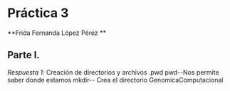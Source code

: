 # Práctica 3 
**Frida Fernanda López Pérez **

## Parte I. 
*Respuesta 1*: Creación de directorios y archivos 
.pwd 
pwd--Nos permite saber donde estamos
mkdir-- Crea el directorio GenomicaComputacional

